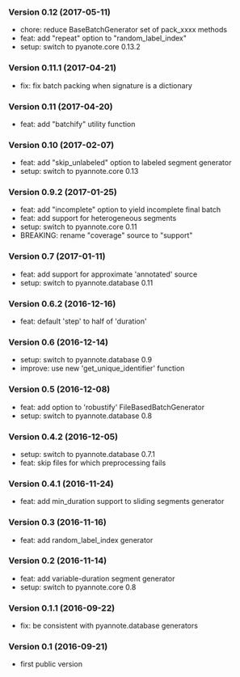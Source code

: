 ### Version 0.12 (2017-05-11)

  - chore: reduce BaseBatchGenerator set of pack_xxxx methods
  - feat: add "repeat" option to "random_label_index"
  - setup: switch to pyanote.core 0.13.2

### Version 0.11.1 (2017-04-21)

  - fix: fix batch packing when signature is a dictionary

### Version 0.11 (2017-04-20)

  - feat: add "batchify" utility function

### Version 0.10 (2017-02-07)

  - feat: add "skip_unlabeled" option to labeled segment generator
  - setup: switch to pyannote.core 0.13

### Version 0.9.2 (2017-01-25)

  - feat: add "incomplete" option to yield incomplete final batch
  - feat: add support for heterogeneous segments
  - setup: switch to pyannote.core 0.11
  - BREAKING: rename "coverage" source to "support"

### Version 0.7 (2017-01-11)

  - feat: add support for approximate 'annotated' source
  - setup: switch to pyannote.database 0.11

### Version 0.6.2 (2016-12-16)

  - feat: default 'step' to half of 'duration'

### Version 0.6 (2016-12-14)

  - setup: switch to pyannote.database 0.9
  - improve: use new 'get_unique_identifier' function

### Version 0.5 (2016-12-08)

  - feat: add option to 'robustify' FileBasedBatchGenerator
  - setup: switch to pyannote.database 0.8

### Version 0.4.2 (2016-12-05)

  - setup: switch to pyannote.database 0.7.1
  - feat: skip files for which preprocessing fails

### Version 0.4.1 (2016-11-24)

  - feat: add min_duration support to sliding segments generator

### Version 0.3 (2016-11-16)

  - feat: add random_label_index generator

### Version 0.2 (2016-11-14)

  - feat: add variable-duration segment generator
  - setup: switch to pyannote.core 0.8

### Version 0.1.1 (2016-09-22)

  - fix: be consistent with pyannote.database generators

### Version 0.1 (2016-09-21)

  - first public version
